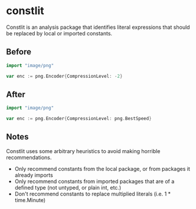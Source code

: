 # constlit

Constlit is an analysis package that identifies literal expressions that should be replaced by local or imported constants.

## Before

```go
import "image/png"

var enc := png.Encoder{CompressionLevel: -2}
```

## After

```go
import "image/png"

var enc := png.Encoder{CompressionLevel: png.BestSpeed}
```

## Notes

Constlit uses some arbitrary heuristics to avoid making horrible recommendations.

- Only recommend constants from the local package, or from packages it already imports
- Only recommend constants from imported packages that are of a defined type (not untyped, or plain int, etc.)
- Don't recommend constants to replace multiplied literals (i.e. 1 * time.Minute)
